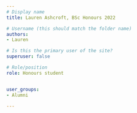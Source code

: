 ```yaml
---
# Display name
title: Lauren Ashcroft, BSc Honours 2022

# Username (this should match the folder name)
authors:
- Lauren

# Is this the primary user of the site?
superuser: false

# Role/position
role: Honours student


user_groups:
- Alumni

---
```


